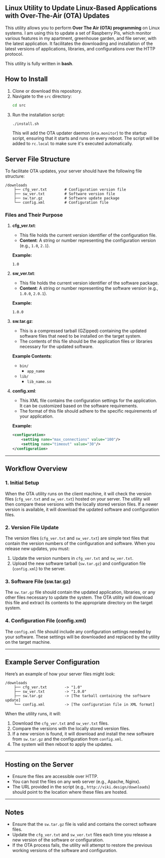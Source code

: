 ## Linux Utility to Update Linux-Based Applications with Over-The-Air (OTA) Updates

This utility allows you to perform **Over The Air (OTA) programming** on Linux systems. I am using this to update a set of Raspberry Pis, which monitor various features in my apartment, greenhouse garden, and file server, with the latest application. It facilitates the downloading and installation of the latest versions of applications, libraries, and configurations over the HTTP protocol.

This utility is fully written in **bash**.

## How to Install

1. Clone or download this repository.
2. Navigate to the `src` directory:
   ```bash
   cd src
   ```
3. Run the installation script:
   ```bash
   ./install.sh
   ```
   This will add the OTA updater daemon (`ota.monitor`) to the startup script, ensuring that it starts and runs on every reboot. The script will be added to `rc.local` to make sure it's executed automatically.


## Server File Structure

To facilitate OTA updates, your server should have the following file structure:

```
/downloads
    ├── cfg_ver.txt        # Configuration version file
    ├── sw_ver.txt         # Software version file
    ├── sw.tar.gz          # Software update package
    └── config.xml         # Configuration file
```

### Files and Their Purpose

1. **cfg_ver.txt**: 
   - This file holds the current version identifier of the configuration file.
   - **Content**: A string or number representing the configuration version (e.g., `1.0`, `2.1`).

   **Example:**
   ```
   1.0
   ```

2. **sw_ver.txt**: 
   - This file holds the current version identifier of the software package.
   - **Content**: A string or number representing the software version (e.g., `1.0.0`, `2.0.1`).

   **Example:**
   ```
   1.0.0
   ```

3. **sw.tar.gz**: 
   - This is a compressed tarball (GZipped) containing the updated software files that need to be installed on the target system.
   - The contents of this file should be the application files or libraries necessary for the updated software.

   **Example Contents**:
   - `bin/`
     - `app_name`
   - `lib/`
     - `lib_name.so`

4. **config.xml**:
   - This XML file contains the configuration settings for the application. It can be customized based on the software requirements.
   - The format of this file should adhere to the specific requirements of your application.
   
   **Example:**
   ```xml
   <configuration>
       <setting name="max_connections" value="100"/>
       <setting name="timeout" value="30"/>
   </configuration>
   ```

---

## Workflow Overview

### 1. **Initial Setup**

When the OTA utility runs on the client machine, it will check the version files (`cfg_ver.txt` and `sw_ver.txt`) hosted on your server. The utility will then compare these versions with the locally stored version files. If a newer version is available, it will download the updated software and configuration files.

### 2. **Version File Update**

The version files (`cfg_ver.txt` and `sw_ver.txt`) are simple text files that contain the version numbers of the configuration and software. When you release new updates, you must:

1. Update the version numbers in `cfg_ver.txt` and `sw_ver.txt`.
2. Upload the new software tarball (`sw.tar.gz`) and configuration file (`config.xml`) to the server.

### 3. **Software File (sw.tar.gz)**

The `sw.tar.gz` file should contain the updated application, libraries, or any other files necessary to update the system. The OTA utility will download this file and extract its contents to the appropriate directory on the target system.

### 4. **Configuration File (config.xml)**

The `config.xml` file should include any configuration settings needed by your software. These settings will be downloaded and replaced by the utility on the target machine.

---

## Example Server Configuration

Here’s an example of how your server files might look:

```
/downloads
    ├── cfg_ver.txt        -> "1.0"
    ├── sw_ver.txt         -> "1.0.0"
    ├── sw.tar.gz          -> [The tarball containing the software update]
    └── config.xml         -> [The configuration file in XML format]
```

When the utility runs, it will:

1. Download the `cfg_ver.txt` and `sw_ver.txt` files.
2. Compare the versions with the locally stored version files.
3. If a new version is found, it will download and install the new software from `sw.tar.gz` and the configuration from `config.xml`.
4. The system will then reboot to apply the updates.

---

## Hosting on the Server

- Ensure the files are accessible over HTTP.
- You can host the files on any web server (e.g., Apache, Nginx).
- The URL provided in the script (e.g., `http://viki.design/downloads`) should point to the location where these files are hosted.

---

## Notes

- Ensure that the `sw.tar.gz` file is valid and contains the correct software files.
- Update the `cfg_ver.txt` and `sw_ver.txt` files each time you release a new version of the software or configuration.
- If the OTA process fails, the utility will attempt to restore the previous working versions of the software and configuration.


